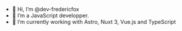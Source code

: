 - 👋 Hi, I’m @dev-fredericfox
- 👀 I’m a JavaScript developper.
- 🌱 I’m currently working with Astro, Nuxt 3, Vue.js and TypeScript
